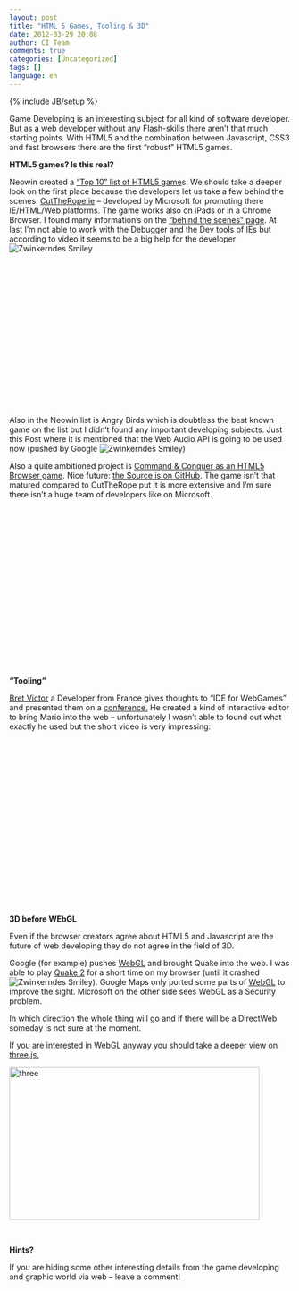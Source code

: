 ```yaml
---
layout: post
title: "HTML 5 Games, Tooling & 3D"
date: 2012-03-29 20:08
author: CI Team
comments: true
categories: [Uncategorized]
tags: []
language: en
---
```

{% include JB/setup %}
&nbsp;



Game Developing is an interesting subject for all kind of software developer. But as a web developer without any Flash-skills there aren’t that much starting points. With HTML5 and the combination between Javascript, CSS3 and fast browsers there are the first “robust” HTML5 games.

<strong>HTML5 games? Is this real?</strong>

Neowin created a <a href="http://www.neowin.net/news/top-10-html5-games">“Top 10” list of HTML5 game</a>s. We should take a deeper look on the first place because the developers let us take a few behind the scenes. <a href="http://www.cuttherope.ie/">CutTheRope.ie</a> – developed by Microsoft for promoting there IE/HTML/Web platforms. The game works also on iPads or in a Chrome Browser. I found many information’s on the <a href="http://www.cuttherope.ie/dev/">“behind the scenes” page</a>. At last I’m not able to work with the Debugger and the Dev tools of IEs but according to video it seems to be a big help for the developer <img class="wlEmoticon wlEmoticon-winkingsmile" style="border-style: none;" src="{{BASE_PATH}}/assets/wp-images-en/wlEmoticon-winkingsmile36.png" alt="Zwinkerndes Smiley" />

&nbsp;
<div id="scid:5737277B-5D6D-4f48-ABFC-DD9C333F4C5D:c164a7b5-f2e4-4185-9f36-4545c4995d56" class="wlWriterEditableSmartContent" style="margin: 0px; display: inline; float: none; padding: 0px;">
<div><object width="436" height="245"><param name="movie" value="http://www.youtube.com/v/px_n1pNzEwI?hl=en&amp;hd=1" /><embed type="application/x-shockwave-flash" width="436" height="245" src="http://www.youtube.com/v/px_n1pNzEwI?hl=en&amp;hd=1"></embed></object></div>
</div>
Also in the Neowin list is Angry Birds which is doubtless the best known game on the list but I didn’t found any important developing subjects. Just this Post where it is mentioned that the Web Audio API is going to be used now (pushed by Google <img class="wlEmoticon wlEmoticon-winkingsmile" style="border-style: none;" src="{{BASE_PATH}}/assets/wp-images-en/wlEmoticon-winkingsmile36.png" alt="Zwinkerndes Smiley" />)

Also a quite ambitioned project is <a href="http://www.adityaravishankar.com/projects/games/command-and-conquer/">Command &amp; Conquer as an HTML5 Browser game</a>. Nice future: <a href="https://github.com/adityaravishankar/command-and-conquer/">the Source is on GitHub</a>. The game isn’t that matured compared to CutTheRope put it is more extensive and I’m sure there isn’t a huge team of developers like on Microsoft.

&nbsp;
<div id="scid:5737277B-5D6D-4f48-ABFC-DD9C333F4C5D:19f8f779-5792-4128-8ec5-081a618193bb" class="wlWriterEditableSmartContent" style="margin: 0px; display: inline; float: none; padding: 0px;">
<div><object width="484" height="271"><param name="movie" value="http://www.youtube.com/v/lorDK_gY3CI?hl=en&amp;hd=1" /><embed type="application/x-shockwave-flash" width="484" height="271" src="http://www.youtube.com/v/lorDK_gY3CI?hl=en&amp;hd=1"></embed></object></div>
</div>
<strong>“Tooling”</strong>

<a href="http://www.hteumeuleu.fr/bret-victor-et-le-futur-des-interfaces-de-developpement/">Bret Victor</a> a Developer from France gives thoughts to “IDE for WebGames” and presented them on a <a href="http://vimeo.com/36579366">conference.</a> He created a kind of interactive editor to bring Mario into the web – unfortunately I wasn’t able to found out what exactly he used but the short video is very impressing:

&nbsp;
<div id="scid:5737277B-5D6D-4f48-ABFC-DD9C333F4C5D:27c0665c-4d76-4df5-8e1b-2bf7947540e1" class="wlWriterEditableSmartContent" style="margin: 0px; display: inline; float: none; padding: 0px;">
<div><object width="503" height="282"><param name="movie" value="http://www.youtube.com/v/PlI-gPu3SPI?hl=en&amp;hd=1" /><embed type="application/x-shockwave-flash" width="503" height="282" src="http://www.youtube.com/v/PlI-gPu3SPI?hl=en&amp;hd=1"></embed></object></div>
</div>
<strong>3D before WEbGL</strong>



Even if the browser creators agree about HTML5 and Javascript are the future of web developing they do not agree in the field of 3D.

Google (for example) pushes <a href="http://www.knowyourstack.com/what-is/webgl">WebGL</a> and brought Quake into the web. I was able to play <a href="http://playwebgl.com/games/quake-2-webgl/">Quake 2</a> for a short time on my browser (until it crashed <img class="wlEmoticon wlEmoticon-winkingsmile" style="border-style: none;" src="{{BASE_PATH}}/assets/wp-images-en/wlEmoticon-winkingsmile36.png" alt="Zwinkerndes Smiley" />). Google Maps only ported some parts of <a href="http://www.chromeexperiments.com/detail/mapsgl/">WebGL</a> to improve the sight. Microsoft on the other side sees WebGL as a Security problem.

In which direction the whole thing will go and if there will be a DirectWeb someday is not sure at the moment.

If you are interested in WebGL anyway you should take a deeper view on <a href="http://mrdoob.github.com/three.js/">three.js.</a>

<a href="{{BASE_PATH}}/assets/wp-images-en/three.png"><img style="background-image: none; padding-left: 0px; padding-right: 0px; display: inline; padding-top: 0px; border: 0px;" title="three" src="{{BASE_PATH}}/assets/wp-images-en/three_thumb.png" border="0" alt="three" width="448" height="273" /></a>

&nbsp;

<strong>Hints?</strong>



If you are hiding some other interesting details from the game developing and graphic world via web – leave a comment!
